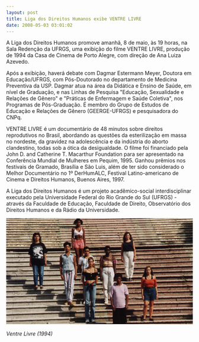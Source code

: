 ```yaml
---
layout: post
title: Liga dos Direitos Humanos exibe VENTRE LIVRE
date: 2008-05-03 03:01:02
---
```

A Liga dos Direitos Humanos promove amanhã, 8 de maio, às 19 horas, na Sala Redenção da UFRGS, uma exibição do filme VENTRE LIVRE, produção de 1994 da Casa de Cinema de Porto Alegre, com direção de Ana Luiza Azevedo.

Após a exibição, haverá debate com Dagmar Estermann Meyer, Doutora em Educação/UFRGS, com Pós-Doutorado no departamento de Medicina Preventiva da USP. Dagmar atua na área da Didática e Ensino de Saúde, em nível de Graduação, e nas Linhas de Pesquisa "Educação, Sexualidade e Relações de Gênero" e "Práticas de Enfermagem e Saúde Coletiva", nos Programas de Pós-Graduação. É membro do Grupo de Estudos de Educação e Relações de Gênero (GEERGE-UFRGS) e pesquisadora do CNPq.

VENTRE LIVRE é um documentário de 48 minutos sobre direitos reprodutivos no Brasil, abordando as questões da esterilização em massa no nordeste, da gravidez na adolescência e da indústria do aborto clandestino, todas sob a ótica da desigualdade. O filme foi financiado pela John D. and Catherine T. Macarthur Foundation para ser apresentado na Conferência Mundial de Mulheres em Pequim, 1995. Ganhou prêmios nos festivais de Gramado, Brasília e São Luis, além de ter sido considerado o Melhor Documentário no 1º DerHumALC, Festival Latino-americano de Cinema e Direitos Humanos, Buenos Aires, 1997.

A Liga dos Direitos Humanos é um projeto acadêmico-social interdisciplinar executado pela Universidade Federal do Rio Grande do Sul (UFRGS) - através da Faculdade de Educação, Faculdade de Direito, Observatório dos Direitos Humanos e da Rádio da Universidade.

![](/uploads/vlivre-imgr.jpg)

*Ventre Livre (1994)*